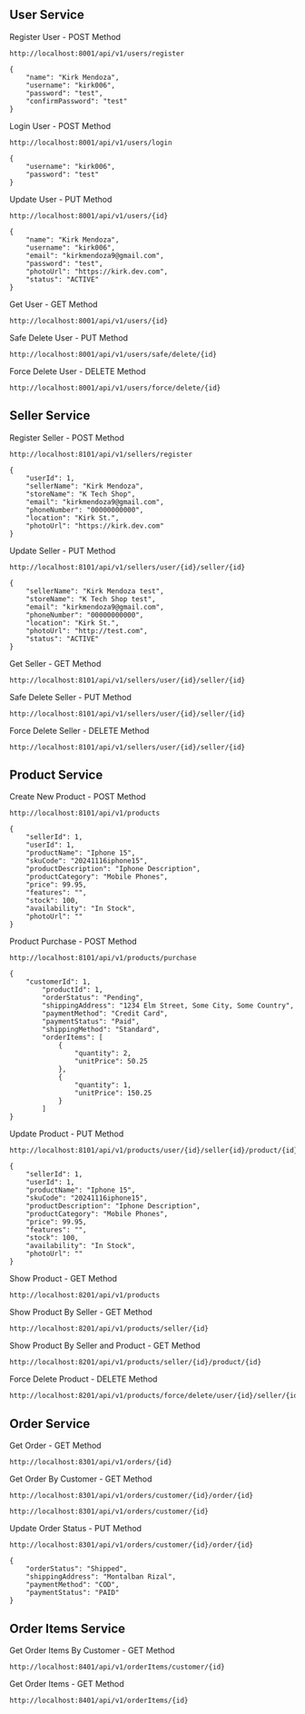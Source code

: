 
## User Service

Register User - POST Method
```
http://localhost:8001/api/v1/users/register
```
```
{
    "name": "Kirk Mendoza",
    "username": "kirk006",
    "password": "test",
    "confirmPassword": "test"
}

```

Login User - POST Method
```
http://localhost:8001/api/v1/users/login
```
```
{
    "username": "kirk006",
    "password": "test"
}
```

Update User - PUT Method
```
http://localhost:8001/api/v1/users/{id}
```
```
{
    "name": "Kirk Mendoza",
    "username": "kirk006",
    "email": "kirkmendoza9@gmail.com",
    "password": "test",
    "photoUrl": "https://kirk.dev.com",
    "status": "ACTIVE"
}
```

Get User - GET Method
```
http://localhost:8001/api/v1/users/{id}
```

Safe Delete User - PUT Method
```
http://localhost:8001/api/v1/users/safe/delete/{id}
```

Force Delete User - DELETE Method
```
http://localhost:8001/api/v1/users/force/delete/{id}
```

## Seller Service

Register Seller - POST Method
```
http://localhost:8101/api/v1/sellers/register
```
```
{
    "userId": 1,
    "sellerName": "Kirk Mendoza",
    "storeName": "K Tech Shop",
    "email": "kirkmendoza9@gmail.com",
    "phoneNumber": "00000000000",
    "location": "Kirk St.",
    "photoUrl": "https://kirk.dev.com"
}
```

Update Seller - PUT Method
```
http://localhost:8101/api/v1/sellers/user/{id}/seller/{id}
```
```
{
    "sellerName": "Kirk Mendoza test",
    "storeName": "K Tech Shop test",
    "email": "kirkmendoza9@gmail.com",
    "phoneNumber": "00000000000",
    "location": "Kirk St.",
    "photoUrl": "http://test.com",
    "status": "ACTIVE"
}
```

Get Seller - GET Method
```
http://localhost:8101/api/v1/sellers/user/{id}/seller/{id}
```

Safe Delete Seller - PUT Method
```
http://localhost:8101/api/v1/sellers/user/{id}/seller/{id}
```

Force Delete Seller - DELETE Method
```
http://localhost:8101/api/v1/sellers/user/{id}/seller/{id}
```

## Product Service

Create New Product - POST Method
```
http://localhost:8101/api/v1/products
```
```
{
    "sellerId": 1,
    "userId": 1,
    "productName": "Iphone 15",
    "skuCode": "20241116iphone15",
    "productDescription": "Iphone Description",
    "productCategory": "Mobile Phones",
    "price": 99.95,
    "features": "",
    "stock": 100,
    "availability": "In Stock",
    "photoUrl": ""
}
```

Product Purchase - POST Method
```
http://localhost:8101/api/v1/products/purchase
```
```
{
    "customerId": 1,
        "productId": 1,
        "orderStatus": "Pending",
        "shippingAddress": "1234 Elm Street, Some City, Some Country",
        "paymentMethod": "Credit Card",
        "paymentStatus": "Paid",
        "shippingMethod": "Standard",
        "orderItems": [
            {
                "quantity": 2, 
                "unitPrice": 50.25
            },
            {
                "quantity": 1,
                "unitPrice": 150.25
            }
        ]
}
```

Update Product - PUT Method
```
http://localhost:8101/api/v1/products/user/{id}/seller{id}/product/{id}
```
```
{
    "sellerId": 1,
    "userId": 1,
    "productName": "Iphone 15",
    "skuCode": "20241116iphone15",
    "productDescription": "Iphone Description",
    "productCategory": "Mobile Phones",
    "price": 99.95,
    "features": "",
    "stock": 100,
    "availability": "In Stock",
    "photoUrl": ""
}
```

Show Product - GET Method 
```
http://localhost:8201/api/v1/products
```

Show Product By Seller - GET Method 
```
http://localhost:8201/api/v1/products/seller/{id}
```

Show Product By Seller and Product - GET Method 
```
http://localhost:8201/api/v1/products/seller/{id}/product/{id}
```

Force Delete Product - DELETE Method 
```
http://localhost:8201/api/v1/products/force/delete/user/{id}/seller/{id}/product/{id}
```

## Order Service

Get Order - GET Method 
```
http://localhost:8301/api/v1/orders/{id}
```

Get Order By Customer - GET Method 
```
http://localhost:8301/api/v1/orders/customer/{id}/order/{id}
```
```
http://localhost:8301/api/v1/orders/customer/{id}
```

Update Order Status - PUT Method 
```
http://localhost:8301/api/v1/orders/customer/{id}/order/{id}
```
```
{
    "orderStatus": "Shipped",
    "shippingAddress": "Montalban Rizal",
    "paymentMethod": "COD",
    "paymentStatus": "PAID"
}
```

## Order Items Service

Get Order Items By Customer - GET Method 
```
http://localhost:8401/api/v1/orderItems/customer/{id}
```

Get Order Items - GET Method 
```
http://localhost:8401/api/v1/orderItems/{id}
```